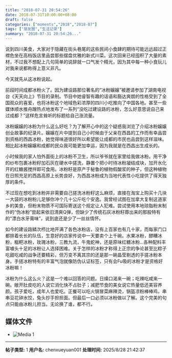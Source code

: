 ```yaml
---
title: "2018-07-31 20:54:26"
date: 2018-07-31T10:00:00+08:00
draft: false
categories: ["moments","2018","2018-07"]
tags: ["朋友圈","生活记录"]
summary: "2018-07-31 20:54:26..."
---
```


说到四川美食，大家对于隐藏在街头巷尾的这些民间小食肆的期待可能远远超过正襟危坐在高档饭店里品尝那些摆盘优雅的新式川菜。这次回来已经囤积了大量的素材，不过我不想配上几句简单的说辞就一口气发个精光，因为其中每一种小食玩儿对我来说都称得上意义非凡。

今天就先从这冰粉说起。

前段时间成都冰粉火了。因为建设路那位著名的“冰粉嬢嬢”被邀请参加了湖南电视台《天天向上》节目的录制。节目中她睿智有趣的话语和豁达爽朗的性格受到了全国观众的喜爱，也将冰粉这个地域色彩浓厚的四川小吃推向了中国各地。甚至一些媒体顺水推舟蹭热点地发布了一系列“没吃过建设路的冰粉，怎么好意思说自己来过成都？”这样危言耸听的标题给自己涨流量。

冰粉嬢嬢的冰粉为什么这么好吃？为了解开心中的这个疑惑我浏览了介绍冰粉嬢嬢创业故事的纪录片。嬢嬢在片中提到自己小时候由于父亲在西昌的工作而有幸品尝到资格的西昌冰粉，她觉得味道很好所以希望能让成都的市民也品尝到这样滋味。相比起冰粉嬢嬢和成都的民众我可能更加幸运，因为我就是在西昌出生成长的。

小时候我的家人怕外面街上的冰粉不卫生，所以爷爷就在家里给我做冰粉。用干净的纱布包裹冰粉籽加石灰在硬水中搓洗，静置个把小时待冰粉凝结成块，加开水化开的红糖酱搅拌即可食用。冰粉籽是原产于秘鲁的植物假酸浆的种子，但这种植物在日照充足的西昌高原上长势良好，为西昌冰粉成为当地代表性小吃提供了得天独厚的条件。

不过现在想吃到冰粉并非需要自己搓洗冰粉籽这么麻烦，直接在淘宝上购买十几块一大袋的冰粉粉儿足够你冲个几十公斤吃个安逸。我曾经试图在加拿大复制这道家乡的美食，但粉末物质不可国际寄送这个规定让人犯难。尝试使用本地琼脂粉末制作的“伪冰粉”尝起来依旧清爽Q弹，但缺少了传统石灰冰粉籽蓐出来的那股特有的“漂白水牙膏味”，说到底还是少了一丝丝情怀。

如今的建设路鳞次栉比地开满了各色冰粉店，没有上百家也有几十家，而每家门口都排着长长的队伍，生意好的店家传说中一天要卖个上千碗。水果冰粉，醪糟冰粉，糍粑冰粉，玫瑰冰粉，三教九流，牛鬼蛇神，还是原味红糖冰粉…各种配料丰富噱头十足的冰粉让人选择困难。关于怎样的冰粉才称得上正宗的争论甚至比粽子吃甜吃咸的战争还要精彩，但万变不离其宗的还是那一碗晶莹剔透的手搓冰粉本身。手搓冰粉特有的丰富气泡就像防伪认证标签，只有会Fu吸的冰粉才是资格好冰粉嘛！

冰粉为什么这么火？这是一个难以回答的问题。日燥口渴来一碗；吃辣吃咸来一碗。敞开肚皮吃的人说它消化快不占肚子；减肥节食的美女说它热量低还美容养颜。孩子爱吃，成年人也爱吃。正餐可以吃火锅冒菜麻辣烫，锅盔凉粉棒棒鸡，串串豆花钟水饺，兔头抄手担担面。但最后一口必须以冰粉做以了解。这个完美的句点只能由冰粉儿担当。无论换了谁，都不行。

## 媒体文件

- ![Media 1](/Moments/photos/2018-07-31/201807312054260.jpg)

---

**帖子类型:** 1
**用户名:** chenxueyuan001
**处理时间:** 2025/8/28 21:42:37